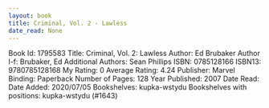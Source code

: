 ```yaml
---
layout: book
title: Criminal, Vol. 2 - Lawless
date_read: None
---
```


Book Id: 1795583
Title: Criminal, Vol. 2: Lawless
Author: Ed Brubaker
Author l-f: Brubaker, Ed
Additional Authors: Sean Phillips
ISBN: 0785128166
ISBN13: 9780785128168
My Rating: 0
Average Rating: 4.24
Publisher: Marvel
Binding: Paperback
Number of Pages: 128
Year Published: 2007
Date Read: 
Date Added: 2020/07/05
Bookshelves: kupka-wstydu
Bookshelves with positions: kupka-wstydu (#1643)

